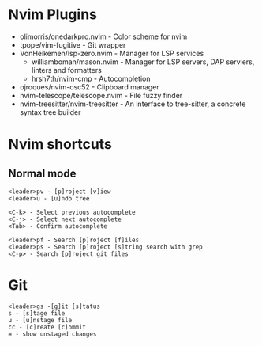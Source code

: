 # Nvim Plugins

- olimorris/onedarkpro.nvim - Color scheme for nvim
- tpope/vim-fugitive - Git wrapper
- VonHeikemen/lsp-zero.nvim - Manager for LSP services
  - williamboman/mason.nvim - Manager for LSP servers, DAP serviers, linters and formatters
  - hrsh7th/nvim-cmp - Autocompletion
- ojroques/nvim-osc52 - Clipboard manager
- nvim-telescope/telescope.nvim - File fuzzy finder
- nvim-treesitter/nvim-treesitter - An interface to tree-sitter, a concrete syntax tree builder

# Nvim shortcuts

## Normal mode

```
<leader>pv - [p]roject [v]iew
<leader>u - [u]ndo tree

<C-k> - Select previous autocomplete
<C-j> - Select next autocomplete
<Tab> - Confirm autocomplete

<leader>pf - Search [p]roject [f]iles
<leader>ps - Search [p]roject [s]tring search with grep
<C-p> - Search [p]roject git files
```

# Git
```
<leader>gs -[g]it [s]tatus
s - [s]tage file
u - [u]nstage file
cc - [c]reate [c]ommit
= - show unstaged changes

```
